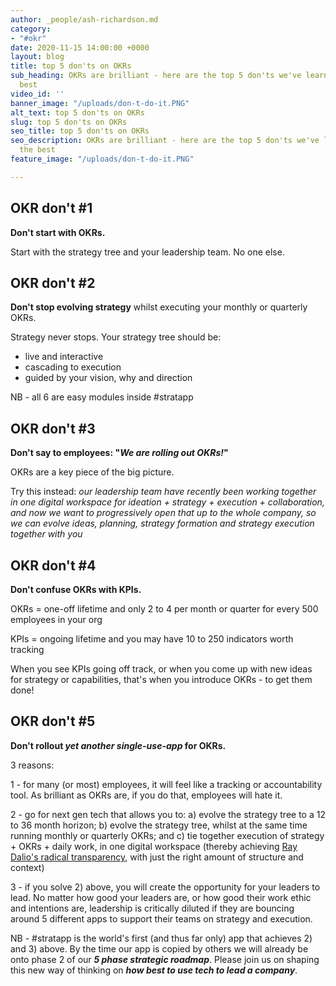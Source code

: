 ```yaml
---
author: _people/ash-richardson.md
category:
- "#okr"
date: 2020-11-15 14:00:00 +0000
layout: blog
title: top 5 don'ts on OKRs
sub_heading: OKRs are brilliant - here are the top 5 don'ts we've learnt from the
  best
video_id: ''
banner_image: "/uploads/don-t-do-it.PNG"
alt_text: top 5 don'ts on OKRs
slug: top 5 don'ts on OKRs
seo_title: top 5 don'ts on OKRs
seo_description: OKRs are brilliant - here are the top 5 don'ts we've learnt from
  the best
feature_image: "/uploads/don-t-do-it.PNG"

---
```

## OKR don't #1

**Don't start with OKRs.**

Start with the strategy tree and your leadership team.  No one else.

## OKR don't #2

**Don't stop evolving strategy** whilst executing your monthly or quarterly OKRs.

Strategy never stops.  Your strategy tree should be:

* live and interactive
* cascading to execution
* guided by your vision, why and direction

NB - all 6 are easy modules inside #stratapp

## OKR don't #3

**Don't say to employees: "_We are rolling out OKRs!_"**

OKRs are a key piece of the big picture.

Try this instead: _our leadership team have recently been working together in one digital workspace for ideation + strategy + execution + collaboration, and now we want to progressively open that up to the whole company, so we can evolve ideas, planning, strategy formation and strategy execution together with you_

## OKR don't #4

**Don't confuse OKRs with KPIs.**

OKRs = one-off lifetime and only 2 to 4 per month or quarter for every 500 employees in your org

KPIs = ongoing lifetime and you may have 10 to 250 indicators worth tracking

When you see KPIs going off track, or when you come up with new ideas for strategy or capabilities, that's when you introduce OKRs - to get them done!

## OKR don't #5

**Don't rollout _yet another single-use-app_ for OKRs.**

3 reasons:

1 - for many (or most) employees, it will feel like a tracking or accountability tool.  As brilliant as OKRs are, if you do that, employees will hate it.

2 - go for next gen tech that allows you to: a) evolve the strategy tree to a 12 to 36 month horizon; b) evolve the strategy tree, whilst at the same time running monthly or quarterly OKRs; and c) tie together execution of strategy + OKRs + daily work, in one digital workspace (thereby achieving [Ray Dalio's radical transparency](https://stratappsaas.com/blog/radical-transparency/ "Ray Dalio's radical transparency"), with just the right amount of structure and context)

3 - if you solve 2) above, you will create the opportunity for your leaders to lead.  No matter how good your leaders are, or how good their work ethic and intentions are, leadership is critically diluted if they are bouncing around 5 different apps to support their teams on strategy and execution.

NB - #stratapp is the world's first (and thus far only) app that achieves 2) and 3) above.  By the time our app is copied by others we will already be onto phase 2 of our **_5 phase strategic roadmap_**.  Please join us on shaping this new way of thinking on **_how best to use tech to lead a company_**.